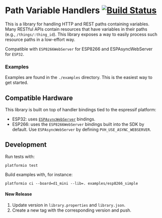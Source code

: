 # Path Variable Handlers [![Build Status](https://travis-ci.org/sidoh/path_variable_handlers.svg?branch=master)](https://travis-ci.org/sidoh/path_variable_handlers)

This is a library for handling HTTP and REST paths containing variables. Many RESTful APIs contain resources that have variables in their paths (e.g., `/things/:thing_id`).  This library exposes a way to easily process such resource paths in a low-effort way.

Compatible with `ESP8266WebServer` for ESP8266 and ESPAsyncWebServer for `ESP32`.

### Examples

Examples are found in the `./examples` directory.  This is the easiest way to get started.

## Compatible Hardware

This library is built on top of handler bindings tied to the espressif platform:

* ESP32: uses [`ESPAsyncWebServer`](https://github.com/me-no-dev/ESPAsyncWebServer) bindings.
* ESP266: uses the `ESP8266WebServer` bindings built into the SDK by default.  Use `ESPAsyncWebServer` by defining `PVH_USE_ASYNC_WEBSERVER`.

## Development

Run tests with:

```
platformio test
```

Build examples with, for instance:

```
platformio ci --board=d1_mini --lib=. examples/esp8266_simple
```

#### New Release

1. Update version in `library.properties` and `library.json`.
1. Create a new tag with the corresponding version and push.